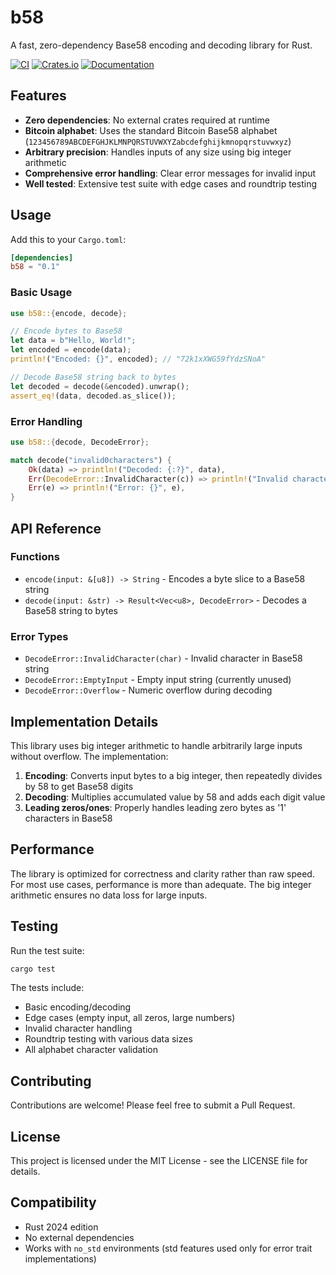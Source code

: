 # b58

A fast, zero-dependency Base58 encoding and decoding library for Rust.

[![CI](https://github.com/cmackenzie1/b58-rs/actions/workflows/ci.yml/badge.svg)](https://github.com/cmackenzie1/b58-rs/actions/workflows/ci.yml)
[![Crates.io](https://img.shields.io/crates/v/b58.svg)](https://crates.io/crates/b58)
[![Documentation](https://docs.rs/b58/badge.svg)](https://docs.rs/b58)

## Features

- **Zero dependencies**: No external crates required at runtime
- **Bitcoin alphabet**: Uses the standard Bitcoin Base58 alphabet (`123456789ABCDEFGHJKLMNPQRSTUVWXYZabcdefghijkmnopqrstuvwxyz`)
- **Arbitrary precision**: Handles inputs of any size using big integer arithmetic
- **Comprehensive error handling**: Clear error messages for invalid input
- **Well tested**: Extensive test suite with edge cases and roundtrip testing

## Usage

Add this to your `Cargo.toml`:

```toml
[dependencies]
b58 = "0.1"
```

### Basic Usage

```rust
use b58::{encode, decode};

// Encode bytes to Base58
let data = b"Hello, World!";
let encoded = encode(data);
println!("Encoded: {}", encoded); // "72k1xXWG59fYdzSNoA"

// Decode Base58 string back to bytes
let decoded = decode(&encoded).unwrap();
assert_eq!(data, decoded.as_slice());
```

### Error Handling

```rust
use b58::{decode, DecodeError};

match decode("invalid0characters") {
    Ok(data) => println!("Decoded: {:?}", data),
    Err(DecodeError::InvalidCharacter(c)) => println!("Invalid character: {}", c),
    Err(e) => println!("Error: {}", e),
}
```

## API Reference

### Functions

- `encode(input: &[u8]) -> String` - Encodes a byte slice to a Base58 string
- `decode(input: &str) -> Result<Vec<u8>, DecodeError>` - Decodes a Base58 string to bytes

### Error Types

- `DecodeError::InvalidCharacter(char)` - Invalid character in Base58 string
- `DecodeError::EmptyInput` - Empty input string (currently unused)
- `DecodeError::Overflow` - Numeric overflow during decoding

## Implementation Details

This library uses big integer arithmetic to handle arbitrarily large inputs without overflow. The implementation:

1. **Encoding**: Converts input bytes to a big integer, then repeatedly divides by 58 to get Base58 digits
2. **Decoding**: Multiplies accumulated value by 58 and adds each digit value
3. **Leading zeros/ones**: Properly handles leading zero bytes as '1' characters in Base58

## Performance

The library is optimized for correctness and clarity rather than raw speed. For most use cases, performance is more than adequate. The big integer arithmetic ensures no data loss for large inputs.

## Testing

Run the test suite:

```bash
cargo test
```

The tests include:
- Basic encoding/decoding
- Edge cases (empty input, all zeros, large numbers)
- Invalid character handling
- Roundtrip testing with various data sizes
- All alphabet character validation

## Contributing

Contributions are welcome! Please feel free to submit a Pull Request.

## License

This project is licensed under the MIT License - see the LICENSE file for details.

## Compatibility

- Rust 2024 edition
- No external dependencies
- Works with `no_std` environments (std features used only for error trait implementations)
